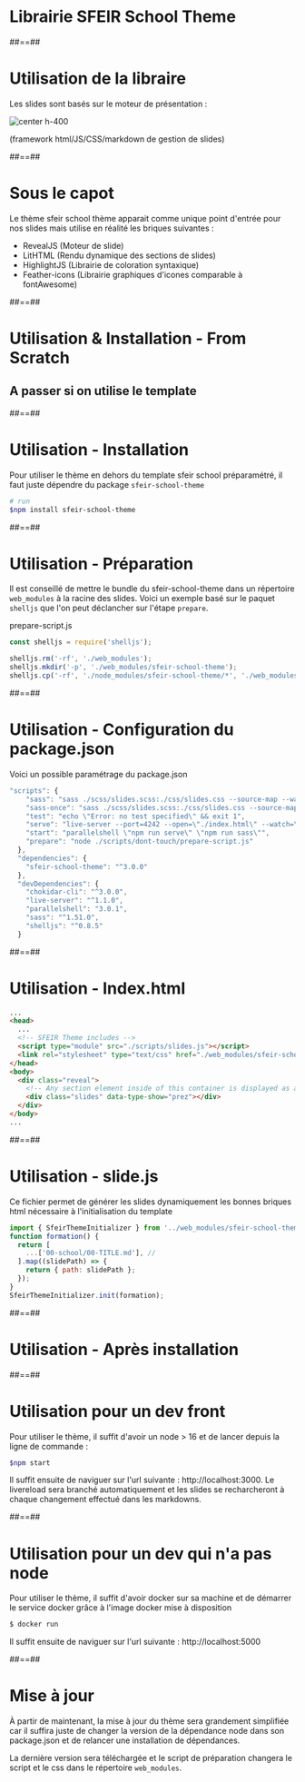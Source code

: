 <!-- .slide: class="transition bg-white" -->

# Librairie SFEIR School Theme

##==##

# Utilisation de la libraire

Les slides sont basés sur le moteur de présentation :

![center h-400](./assets/images/revealjs-logo.png)

(framework html/JS/CSS/markdown de gestion de slides)

##==##

# Sous le capot

Le thème sfeir school thème apparait comme unique point d'entrée pour nos slides mais utilise en réalité les briques suivantes :

- RevealJS (Moteur de slide)
- LitHTML (Rendu dynamique des sections de slides)
- HighlightJS (Librairie de coloration syntaxique)
- Feather-icons (Librairie graphiques d'icones comparable à fontAwesome)

##==##

<!-- .slide: class="transition" -->

# Utilisation & Installation - From Scratch

## A passer si on utilise le template

##==##

<!-- .slide: class="with-code" -->

# Utilisation - Installation

Pour utiliser le thème en dehors du template sfeir school préparamétré, il faut juste dépendre du package `sfeir-school-theme`

```sh
# run
$npm install sfeir-school-theme
```

<!-- .element: class="big-code"-->

##==##

<!-- .slide: class="with-code" -->

# Utilisation - Préparation

Il est conseillé de mettre le bundle du sfeir-school-theme dans un répertoire `web_modules` à la racine des slides. Voici un exemple basé sur le paquet `shelljs` que l'on peut déclancher sur l'étape `prepare`.

prepare-script.js

```js
const shelljs = require('shelljs');

shelljs.rm('-rf', './web_modules');
shelljs.mkdir('-p', './web_modules/sfeir-school-theme');
shelljs.cp('-rf', './node_modules/sfeir-school-theme/*', './web_modules/sfeir-school-theme');
```

<!-- .element: class="big-code" -->

##==##

<!-- .slide: class="with-code" -->

# Utilisation - Configuration du package.json

Voici un possible paramétrage du package.json

```js
"scripts": {
    "sass": "sass ./scss/slides.scss:./css/slides.css --source-map --watch",
    "sass-once": "sass ./scss/slides.scss:./css/slides.css --source-map",
    "test": "echo \"Error: no test specified\" && exit 1",
    "serve": "live-server --port=4242 --open=\"./index.html\" --watch=\"markdown,scripts/\"",
    "start": "parallelshell \"npm run serve\" \"npm run sass\"",
    "prepare": "node ./scripts/dont-touch/prepare-script.js"
  },
  "dependencies": {
    "sfeir-school-theme": "^3.0.0"
  },
  "devDependencies": {
    "chokidar-cli": "^3.0.0",
    "live-server": "^1.1.0",
    "parallelshell": "3.0.1",
    "sass": "^1.51.0",
    "shelljs": "^0.8.5"
  }
```

<!-- .element: class="full-height" -->

##==##

<!-- .slide: class="with-code" -->

# Utilisation - Index.html

```html
...
<head>
  ...
  <!-- SFEIR Theme includes -->
  <script type="module" src="./scripts/slides.js"></script>
  <link rel="stylesheet" type="text/css" href="./web_modules/sfeir-school-theme/sfeir-school-theme.css" id="theme" />
</head>
<body>
  <div class="reveal">
    <!-- Any section element inside of this container is displayed as a slide -->
    <div class="slides" data-type-show="prez"></div>
  </div>
</body>
...
```

##==##

<!-- .slide: class="with-code" -->

# Utilisation - slide.js

Ce fichier permet de générer les slides dynamiquement les bonnes briques html nécessaire à l'initialisation du template

```js
import { SfeirThemeInitializer } from '../web_modules/sfeir-school-theme/sfeir-school-theme.mjs';
function formation() {
  return [
    ...['00-school/00-TITLE.md'], //
  ].map((slidePath) => {
    return { path: slidePath };
  });
}
SfeirThemeInitializer.init(formation);
```

##==##

<!-- .slide: class="transition" -->

# Utilisation - Après installation

##==##

<!-- .slide: class="with-code" -->

# Utilisation pour un dev front

Pour utiliser le thème, il suffit d'avoir un node > 16 et de lancer depuis la ligne de commande :

```sh
$npm start
```

<!-- .element: class="big-code" -->

Il suffit ensuite de naviguer sur l'url suivante : http://localhost:3000. Le livereload sera branché automatiquement et les slides se recharcheront à chaque changement effectué dans les markdowns.

##==##

<!-- .slide: class="with-code" -->

# Utilisation pour un dev qui n'a pas node

Pour utiliser le thème, il suffit d'avoir docker sur sa machine et de démarrer le service docker grâce à l'image docker mise à disposition

```sh
$ docker run
```

<!-- .element: class="big-code" -->

Il suffit ensuite de naviguer sur l'url suivante : http://localhost:5000

##==##

# Mise à jour

À partir de maintenant, la mise à jour du thème sera grandement simplifiée car il suffira juste de changer la version de la dépendance node dans son package.json et de relancer une installation de dépendances.

La dernière version sera téléchargée et le script de préparation changera le script et le css dans le répertoire `web_modules`.
